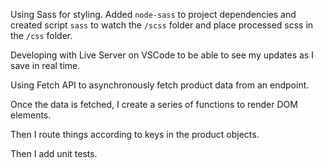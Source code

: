 Using Sass for styling. Added `node-sass` to project dependencies and created script `sass` to watch the `/scss` folder and place processed scss in the `/css` folder.

Developing with Live Server on VSCode to be able to see my updates as I save in real time.

Using Fetch API to asynchronously fetch product data from an endpoint.

Once the data is fetched, I create a series of functions to render DOM elements.

Then I route things according to keys in the product objects.

Then I add unit tests.